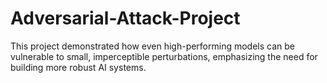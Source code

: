 # Adversarial-Attack-Project
This project demonstrated how even high-performing models can be vulnerable to small, imperceptible perturbations, emphasizing the need for building more robust AI systems.
